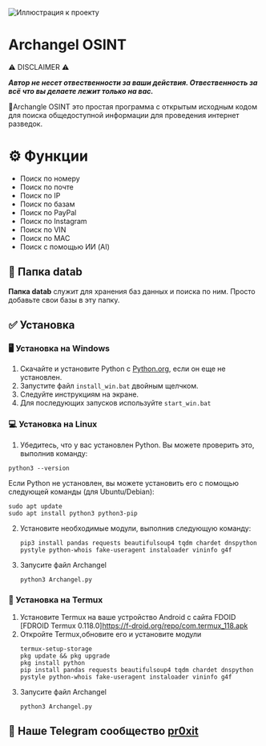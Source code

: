

![Иллюстрация к проекту](https://github.com/pr0xit-hacker/Archangel/blob/main/Archangel-photo.png)

# Archangel OSINT

⚠️ DISCLAIMER ⚠️

***Автор не несет отвественности за ваши действия. Отвественность за всё что вы делаете лежит только на вас.***

📌Archangle OSINT это простая программа с открытым исходным кодом для поиска общедоступной информации для проведения интернет разведок.

# ⚙️ Функции

+ Поиск по номеру
+ Поиск по почте
+ Поиск по IP
+ Поиск по базам
+ Поиск по PayPal
+ Поиск по Instagram
+ Поиск по VIN
+ Поиск по MAC
+ Поиск с помощью ИИ (AI)

## 📁 Папка datab 

**Папка datab** служит для хранения баз данных и поиска по ним. Просто добавьте свои базы в эту папку.

## ✅ Установка

### 🖥️ Установка на Windows

1. Скачайте и установите Python с [Python.org](https://www.python.org/ftp/python/3.10.5/python-3.10.5-amd64.exe), если он еще не установлен.
2. Запустите файл `install_win.bat` двойным щелчком.
3. Следуйте инструкциям на экране.
4. Для последующих запусков используйте `start_win.bat`

### 💻 Установка на Linux

1. Убедитесь, что у вас установлен Python. Вы можете проверить это, выполнив команду:

```
python3 --version
```
Если Python не установлен, вы можете установить его с помощью следующей команды (для Ubuntu/Debian):
```
sudo apt update
sudo apt install python3 python3-pip
```

2. Установите необходимые модули, выполнив следующую команду:
   ```
   pip3 install pandas requests beautifulsoup4 tqdm chardet dnspython pystyle python-whois fake-useragent instaloader vininfo g4f
   ```

3. Запусите файл Archangel
   ```
   python3 Archangel.py
   ```

### 📱 Установка на Termux

1. Установите Termux на ваше устройство Android с сайта FDOID [FDROID Termux 0.118.0]https://f-droid.org/repo/com.termux_118.apk
2. Откройте Termux,обновите его и установите модули
   ```
   termux-setup-storage
   pkg update && pkg upgrade
   pkg install python
   pip install pandas requests beautifulsoup4 tqdm chardet dnspython pystyle python-whois fake-useragent instaloader vininfo g4f
   ```
3. Запусите файл Archangel
   ```
   python3 Archangel.py
   ```
## 🪼 Наше Telegram сообщество [pr0xit](https://t.me/+ZLIXp4YJn-0xY2Ey)
